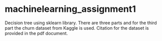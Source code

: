 # machinelearning_assignment1
Decision tree using sklearn library. There are three parts and for the third part the churn dataset from Kaggle is used. 
Citation for the dataset is provided in the pdf document. 
